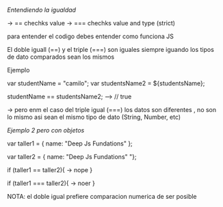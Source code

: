 _Entendiendo la igualdad_

-> == chechks value
-> === chechks value and type (strict)

para entender el codigo debes entender como funciona JS

El doble iguall (==) y el triple (===) son iguales siempre iguando los tipos de dato comparados sean los mismos

Ejemplo

var studentName = "camilo";
var studentsName2 = ${studentsName};

studentName == studentsName2; --> // true

-> pero enm el caso del triple igual (===) los datos son diferentes , no son lo mismo asi sean el mismo tipo de dato (String, Number, etc)

_Ejemplo 2 pero con objetos_

var taller1 = {
name: "Deep Js Fundations"
};

var taller2 = {
name: "Deep Js Fundations"
"};

if (taller1 == taller2){
-> nope
}

if (taller1 === taller2){
-> noer
}

NOTA: el doble igual prefiere comparacion numerica
de ser posible
